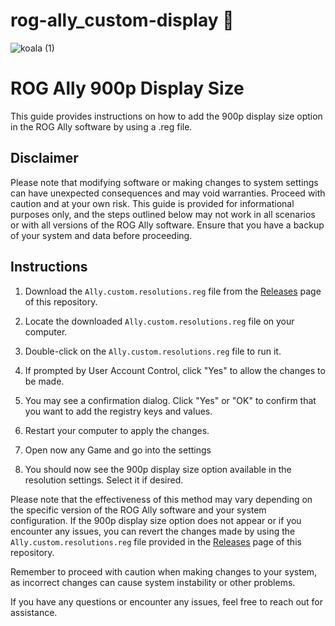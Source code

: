 # rog-ally_custom-display 🐨

![koala (1)](https://github.com/KOALAaufPILLEN/rog-ally_custom-resolution/assets/92574026/14fe13ff-4267-425b-a974-8721825d306b)

# ROG Ally 900p Display Size

This guide provides instructions on how to add the 900p display size option in the ROG Ally software by using a .reg file.

## Disclaimer

Please note that modifying software or making changes to system settings can have unexpected consequences and may void warranties. Proceed with caution and at your own risk. This guide is provided for informational purposes only, and the steps outlined below may not work in all scenarios or with all versions of the ROG Ally software. Ensure that you have a backup of your system and data before proceeding.

## Instructions

1. Download the `Ally.custom.resolutions.reg` file from the [Releases](https://github.com/KOALAaufPILLEN/rog-ally_custom-resolution/blob/main/Ally.custom.resolutions.reg) page of this repository.

2. Locate the downloaded `Ally.custom.resolutions.reg` file on your computer.

3. Double-click on the `Ally.custom.resolutions.reg` file to run it.

4. If prompted by User Account Control, click "Yes" to allow the changes to be made.

5. You may see a confirmation dialog. Click "Yes" or "OK" to confirm that you want to add the registry keys and values.

6. Restart your computer to apply the changes.

7. Open now any Game and go into the settings

8. You should now see the 900p display size option available in the resolution settings. Select it if desired.

Please note that the effectiveness of this method may vary depending on the specific version of the ROG Ally software and your system configuration. If the 900p display size option does not appear or if you encounter any issues, you can revert the changes made by using the `Ally.custom.resolutions.reg` file provided in the [Releases](https://github.com/KOALAaufPILLEN/rog-ally_custom-resolution/blob/main/Ally.custom.resolutions.reg) page of this repository.

Remember to proceed with caution when making changes to your system, as incorrect changes can cause system instability or other problems.

If you have any questions or encounter any issues, feel free to reach out for assistance.
